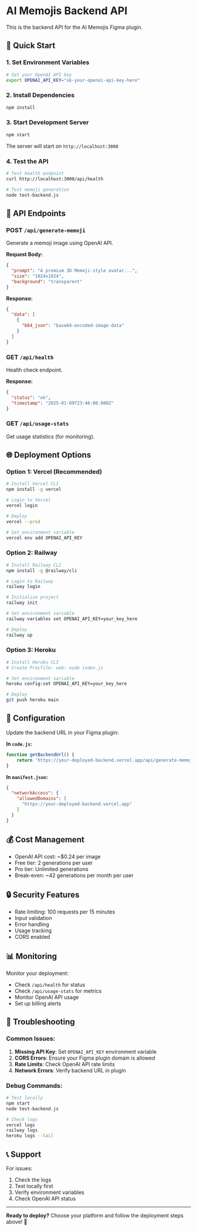 # AI Memojis Backend API

This is the backend API for the AI Memojis Figma plugin.

## 🚀 Quick Start

### 1. Set Environment Variables
```bash
# Set your OpenAI API key
export OPENAI_API_KEY="sk-your-openai-api-key-here"
```

### 2. Install Dependencies
```bash
npm install
```

### 3. Start Development Server
```bash
npm start
```

The server will start on `http://localhost:3000`

### 4. Test the API
```bash
# Test health endpoint
curl http://localhost:3000/api/health

# Test memoji generation
node test-backend.js
```

## 📡 API Endpoints

### POST `/api/generate-memoji`
Generate a memoji image using OpenAI API.

**Request Body:**
```json
{
  "prompt": "A premium 3D Memoji-style avatar...",
  "size": "1024x1024",
  "background": "transparent"
}
```

**Response:**
```json
{
  "data": [
    {
      "b64_json": "base64-encoded-image-data"
    }
  ]
}
```

### GET `/api/health`
Health check endpoint.

**Response:**
```json
{
  "status": "ok",
  "timestamp": "2025-01-09T23:46:00.000Z"
}
```

### GET `/api/usage-stats`
Get usage statistics (for monitoring).

## 🌐 Deployment Options

### Option 1: Vercel (Recommended)
```bash
# Install Vercel CLI
npm install -g vercel

# Login to Vercel
vercel login

# Deploy
vercel --prod

# Set environment variable
vercel env add OPENAI_API_KEY
```

### Option 2: Railway
```bash
# Install Railway CLI
npm install -g @railway/cli

# Login to Railway
railway login

# Initialize project
railway init

# Set environment variable
railway variables set OPENAI_API_KEY=your_key_here

# Deploy
railway up
```

### Option 3: Heroku
```bash
# Install Heroku CLI
# Create Procfile: web: node index.js

# Set environment variable
heroku config:set OPENAI_API_KEY=your_key_here

# Deploy
git push heroku main
```

## 🔧 Configuration

Update the backend URL in your Figma plugin:

**In `code.js`:**
```javascript
function getBackendUrl() {
    return 'https://your-deployed-backend.vercel.app/api/generate-memoji';
}
```

**In `manifest.json`:**
```json
{
  "networkAccess": {
    "allowedDomains": [
      "https://your-deployed-backend.vercel.app"
    ]
  }
}
```

## 💰 Cost Management

- OpenAI API cost: ~$0.24 per image
- Free tier: 2 generations per user
- Pro tier: Unlimited generations
- Break-even: ~42 generations per month per user

## 🔒 Security Features

- Rate limiting: 100 requests per 15 minutes
- Input validation
- Error handling
- Usage tracking
- CORS enabled

## 📊 Monitoring

Monitor your deployment:
- Check `/api/health` for status
- Check `/api/usage-stats` for metrics
- Monitor OpenAI API usage
- Set up billing alerts

## 🐛 Troubleshooting

### Common Issues:
1. **Missing API Key**: Set `OPENAI_API_KEY` environment variable
2. **CORS Errors**: Ensure your Figma plugin domain is allowed
3. **Rate Limits**: Check OpenAI API rate limits
4. **Network Errors**: Verify backend URL in plugin

### Debug Commands:
```bash
# Test locally
npm start
node test-backend.js

# Check logs
vercel logs
railway logs
heroku logs --tail
```

## 📞 Support

For issues:
1. Check the logs
2. Test locally first
3. Verify environment variables
4. Check OpenAI API status

---

**Ready to deploy?** Choose your platform and follow the deployment steps above! 🚀
